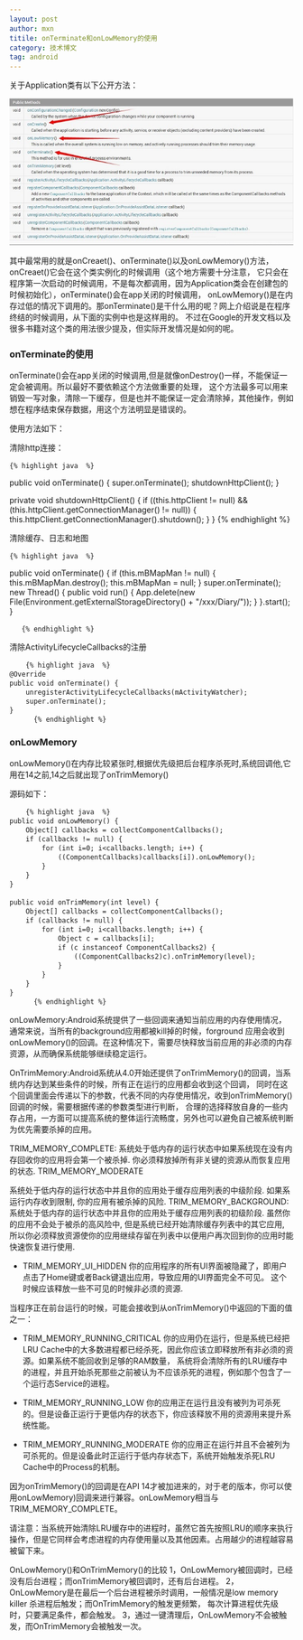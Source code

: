 ```yaml
---
layout: post
author: mxn
titile: onTerminate和onLowMemory的使用
category: 技术博文
tag: android
---
```


关于Application类有以下公开方法：

![](https://raw.githubusercontent.com/mxn21/mxn21.github.io/master/public/img/img136.jpg)

其中最常用的就是onCreaet()、onTerminate()以及onLowMemory()方法，onCreaet()它会在这个类实例化的时候调用（这个地方需要十分注意，
它只会在程序第一次启动的时候调用，不是每次都调用，因为Application类会在创建包的时候初始化），onTerminate()会在app关闭的时候调用，
onLowMemory()是在内存过低的情况下调用的。那onTerminate()是干什么用的呢？网上介绍说是在程序终结的时候调用，从下面的实例中也是这样用的。
不过在Google的开发文档以及很多书籍对这个类的用法很少提及，但实际开发情况是如何的呢。

<!-- more -->

### onTerminate的使用

onTerminate()会在app关闭的时候调用,但是就像onDestroy()一样，不能保证一定会被调用。所以最好不要依赖这个方法做重要的处理，
这个方法最多可以用来销毁一写对象，清除一下缓存，但是也并不能保证一定会清除掉，其他操作，例如想在程序结束保存数据，用这个方法明显是错误的。

使用方法如下：

清除http连接：

	{% highlight java  %}
 public void onTerminate()
  {
    super.onTerminate();
    shutdownHttpClient();
  }
  
   private void shutdownHttpClient()
    {
      if ((this.httpClient != null) && (this.httpClient.getConnectionManager() != null)) {
        this.httpClient.getConnectionManager().shutdown();
      }
    }
     {% endhighlight %}
     
清除缓存、日志和地图

	{% highlight java  %}
 public void onTerminate()
  {
    if (this.mBMapMan != null)
    {
      this.mBMapMan.destroy();
      this.mBMapMan = null;
    }
    super.onTerminate();
    new Thread()
    {
      public void run()
      {
        App.delete(new File(Environment.getExternalStorageDirectory() + "/xxx/Diary/"));
      }
    }.start();
  }
  
       {% endhighlight %}
    
清除ActivityLifecycleCallbacks的注册
   
       	{% highlight java  %}
    @Override
    public void onTerminate() {
        unregisterActivityLifecycleCallbacks(mActivityWatcher);
        super.onTerminate();
    }
          {% endhighlight %}
        
          
### onLowMemory

onLowMemory()在内存比较紧张时,根据优先级把后台程序杀死时,系统回调他,它用在14之前,14之后就出现了onTrimMemory()

源码如下：

       	{% highlight java  %}
    public void onLowMemory() {
        Object[] callbacks = collectComponentCallbacks();
        if (callbacks != null) {
            for (int i=0; i<callbacks.length; i++) {
                ((ComponentCallbacks)callbacks[i]).onLowMemory();
            }
        }
    }

    public void onTrimMemory(int level) {
        Object[] callbacks = collectComponentCallbacks();
        if (callbacks != null) {
            for (int i=0; i<callbacks.length; i++) {
                Object c = callbacks[i];
                if (c instanceof ComponentCallbacks2) {
                    ((ComponentCallbacks2)c).onTrimMemory(level);
                }
            }
        }
    }
          {% endhighlight %}
          
onLowMemory:Android系统提供了一些回调来通知当前应用的内存使用情况，通常来说，当所有的background应用都被kill掉的时候，forground
应用会收到onLowMemory()的回调。在这种情况下，需要尽快释放当前应用的非必须的内存资源，从而确保系统能够继续稳定运行。

OnTrimMemory:Android系统从4.0开始还提供了onTrimMemory()的回调，当系统内存达到某些条件的时候，所有正在运行的应用都会收到这个回调，
同时在这个回调里面会传递以下的参数，代表不同的内存使用情况，收到onTrimMemory()回调的时候，需要根据传递的参数类型进行判断，
合理的选择释放自身的一些内存占用，一方面可以提高系统的整体运行流畅度，另外也可以避免自己被系统判断为优先需要杀掉的应用。


TRIM_MEMORY_COMPLETE:
系统处于低内存的运行状态中如果系统现在没有内存回收你的应用将会第一个被杀掉. 你必须释放掉所有非关键的资源从而恢复应用的状态.
TRIM_MEMORY_MODERATE

 
系统处于低内存的运行状态中并且你的应用处于缓存应用列表的中级阶段. 如果系运行内存收到限制, 你的应用有被杀掉的风险.
TRIM_MEMORY_BACKGROUND:
    系统处于低内存的运行状态中并且你的应用处于缓存应用列表的初级阶段.  虽然你的应用不会处于被杀的高风险中, 但是系统已经开始清除缓存列表中的其它应用, 所以你必须释放资源使你的应用继续存留在列表中以便用户再次回到你的应用时能快速恢复进行使用.

* TRIM_MEMORY_UI_HIDDEN 
你的应用程序的所有UI界面被隐藏了，即用户点击了Home键或者Back键退出应用，导致应用的UI界面完全不可见。
这个时候应该释放一些不可见的时候非必须的资源.

当程序正在前台运行的时候，可能会接收到从onTrimMemory()中返回的下面的值之一：

* TRIM_MEMORY_RUNNING_CRITICAL
你的应用仍在运行，但是系统已经把LRU Cache中的大多数进程都已经杀死，因此你应该立即释放所有非必须的资源。如果系统不能回收到足够的RAM数量，
系统将会清除所有的LRU缓存中的进程，并且开始杀死那些之前被认为不应该杀死的进程，例如那个包含了一个运行态Service的进程。

* TRIM_MEMORY_RUNNING_LOW
你的应用正在运行且没有被列为可杀死的。但是设备正运行于更低内存的状态下，你应该释放不用的资源用来提升系统性能。

* TRIM_MEMORY_RUNNING_MODERATE
你的应用正在运行并且不会被列为可杀死的。但是设备此时正运行于低内存状态下，系统开始触发杀死LRU Cache中的Process的机制。

因为onTrimMemory()的回调是在API 14才被加进来的，对于老的版本，你可以使用onLowMemory)回调来进行兼容。onLowMemory相当与TRIM_MEMORY_COMPLETE。

请注意：当系统开始清除LRU缓存中的进程时，虽然它首先按照LRU的顺序来执行操作，但是它同样会考虑进程的内存使用量以及其他因素。占用越少的进程越容易被留下来。

OnLowMemory()和OnTrimMemory()的比较
1，OnLowMemory被回调时，已经没有后台进程；而onTrimMemory被回调时，还有后台进程。
2，OnLowMemory是在最后一个后台进程被杀时调用，一般情况是low memory killer 杀进程后触发；而OnTrimMemory的触发更频繁，
每次计算进程优先级时，只要满足条件，都会触发。
3，通过一键清理后，OnLowMemory不会被触发，而OnTrimMemory会被触发一次。